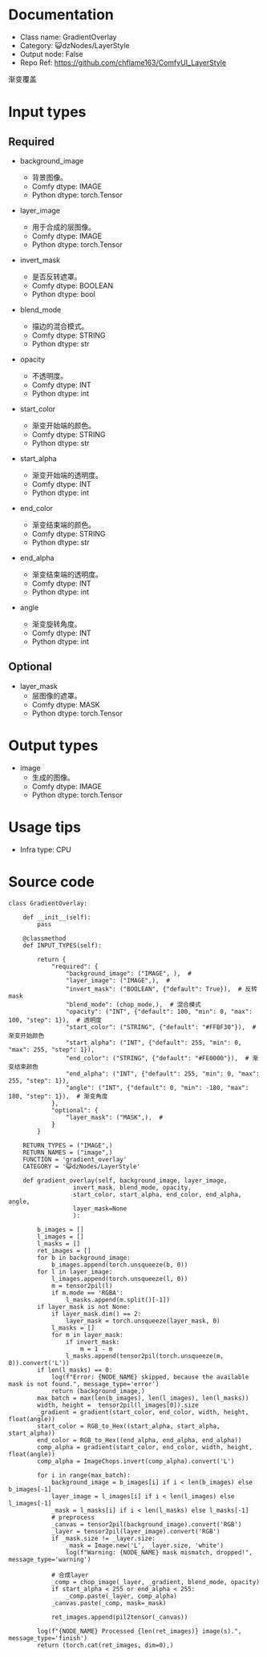 # Documentation
- Class name: GradientOverlay
- Category: 😺dzNodes/LayerStyle
- Output node: False
- Repo Ref: https://github.com/chflame163/ComfyUI_LayerStyle

渐变覆盖

# Input types
## Required

- background_image
    - 背景图像。
    - Comfy dtype: IMAGE
    - Python dtype: torch.Tensor

- layer_image
    - 用于合成的层图像。
    - Comfy dtype: IMAGE
    - Python dtype: torch.Tensor

- invert_mask
    - 是否反转遮罩。
    - Comfy dtype: BOOLEAN
    - Python dtype: bool

- blend_mode
    - 描边的混合模式。
    - Comfy dtype: STRING
    - Python dtype: str

- opacity
    - 不透明度。
    - Comfy dtype: INT
    - Python dtype: int

- start_color
    - 渐变开始端的颜色。
    - Comfy dtype: STRING
    - Python dtype: str

- start_alpha
    - 渐变开始端的透明度。
    - Comfy dtype: INT
    - Python dtype: int

- end_color
    - 渐变结束端的颜色。
    - Comfy dtype: STRING
    - Python dtype: str

- end_alpha
    - 渐变结束端的透明度。
    - Comfy dtype: INT
    - Python dtype: int

- angle
    - 渐变旋转角度。
    - Comfy dtype: INT
    - Python dtype: int

## Optional

- layer_mask
    - 层图像的遮罩。
    - Comfy dtype: MASK
    - Python dtype: torch.Tensor

# Output types

- image
    - 生成的图像。
    - Comfy dtype: IMAGE
    - Python dtype: torch.Tensor

# Usage tips
- Infra type: CPU

# Source code
```
class GradientOverlay:

    def __init__(self):
        pass

    @classmethod
    def INPUT_TYPES(self):

        return {
            "required": {
                "background_image": ("IMAGE", ),  #
                "layer_image": ("IMAGE",),  #
                "invert_mask": ("BOOLEAN", {"default": True}),  # 反转mask
                "blend_mode": (chop_mode,),  # 混合模式
                "opacity": ("INT", {"default": 100, "min": 0, "max": 100, "step": 1}),  # 透明度
                "start_color": ("STRING", {"default": "#FFBF30"}),  # 渐变开始颜色
                "start_alpha": ("INT", {"default": 255, "min": 0, "max": 255, "step": 1}),
                "end_color": ("STRING", {"default": "#FE0000"}),  # 渐变结束颜色
                "end_alpha": ("INT", {"default": 255, "min": 0, "max": 255, "step": 1}),
                "angle": ("INT", {"default": 0, "min": -180, "max": 180, "step": 1}),  # 渐变角度
            },
            "optional": {
                "layer_mask": ("MASK",),  #
            }
        }

    RETURN_TYPES = ("IMAGE",)
    RETURN_NAMES = ("image",)
    FUNCTION = 'gradient_overlay'
    CATEGORY = '😺dzNodes/LayerStyle'

    def gradient_overlay(self, background_image, layer_image,
                  invert_mask, blend_mode, opacity,
                  start_color, start_alpha, end_color, end_alpha, angle,
                  layer_mask=None
                  ):

        b_images = []
        l_images = []
        l_masks = []
        ret_images = []
        for b in background_image:
            b_images.append(torch.unsqueeze(b, 0))
        for l in layer_image:
            l_images.append(torch.unsqueeze(l, 0))
            m = tensor2pil(l)
            if m.mode == 'RGBA':
                l_masks.append(m.split()[-1])
        if layer_mask is not None:
            if layer_mask.dim() == 2:
                layer_mask = torch.unsqueeze(layer_mask, 0)
            l_masks = []
            for m in layer_mask:
                if invert_mask:
                    m = 1 - m
                l_masks.append(tensor2pil(torch.unsqueeze(m, 0)).convert('L'))
        if len(l_masks) == 0:
            log(f"Error: {NODE_NAME} skipped, because the available mask is not found.", message_type='error')
            return (background_image,)
        max_batch = max(len(b_images), len(l_images), len(l_masks))
        width, height =  tensor2pil(l_images[0]).size
        _gradient = gradient(start_color, end_color, width, height, float(angle))
        start_color = RGB_to_Hex((start_alpha, start_alpha, start_alpha))
        end_color = RGB_to_Hex((end_alpha, end_alpha, end_alpha))
        comp_alpha = gradient(start_color, end_color, width, height, float(angle))
        comp_alpha = ImageChops.invert(comp_alpha).convert('L')

        for i in range(max_batch):
            background_image = b_images[i] if i < len(b_images) else b_images[-1]
            layer_image = l_images[i] if i < len(l_images) else l_images[-1]
            _mask = l_masks[i] if i < len(l_masks) else l_masks[-1]
            # preprocess
            _canvas = tensor2pil(background_image).convert('RGB')
            _layer = tensor2pil(layer_image).convert('RGB')
            if _mask.size != _layer.size:
                _mask = Image.new('L', _layer.size, 'white')
                log(f"Warning: {NODE_NAME} mask mismatch, dropped!", message_type='warning')

            # 合成layer
            _comp = chop_image(_layer, _gradient, blend_mode, opacity)
            if start_alpha < 255 or end_alpha < 255:
                _comp.paste(_layer, comp_alpha)
            _canvas.paste(_comp, mask=_mask)

            ret_images.append(pil2tensor(_canvas))

        log(f"{NODE_NAME} Processed {len(ret_images)} image(s).", message_type='finish')
        return (torch.cat(ret_images, dim=0),)
```